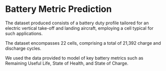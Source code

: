 # Battery Metric Prediction

The dataset produced consists of a battery duty profile tailored for an electric vertical take-off and landing aircraft, employing a cell typical for such applications.

The dataset encompasses 22 cells, comprising a total of 21,392 charge and discharge cycles.

We used the data provided to model of key battery metrics such as Remaining Useful Life, State of Health, and State of Charge.